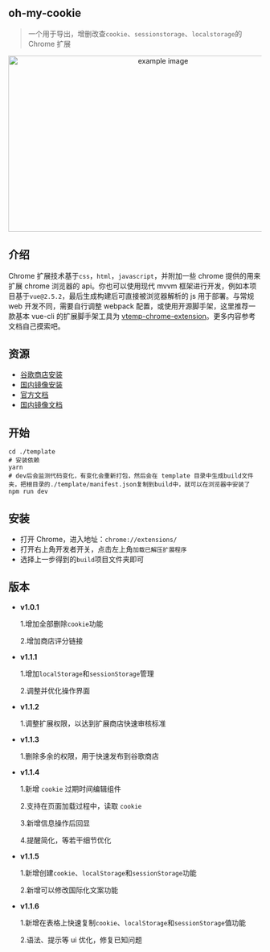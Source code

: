 ## oh-my-cookie

> 一个用于导出，增删改查`cookie`、`sessionstorage`、`localstorage`的 Chrome 扩展

<div style='text-align:center;'><img width='600px' height='350px;' src='https://i.loli.net/2020/05/19/95tvnW1rHmRgNwu.png' alt='example image'/></div>

## 介绍

Chrome 扩展技术基于`css`，`html`，`javascript`，并附加一些 chrome 提供的用来扩展 chrome 浏览器的 api。你也可以使用现代 mvvm 框架进行开发，例如本项目基于`vue@2.5.2`，最后生成构建后可直接被浏览器解析的 js 用于部署。与常规 web 开发不同，需要自行调整 webpack 配置，或使用开源脚手架，这里推荐一款基本 vue-cli 的扩展脚手架工具为 [vtemp-chrome-extension](https://github.com/kinglisky/vtemp-chrome-extension)。更多内容参考文档自己摸索吧。

## 资源

- [谷歌商店安装](https://chrome.google.com/webstore/detail/ohmycookie/edkfjjgklckogiepbhmmdlaohebiaigm?hl=zh-CN)
- [国内镜像安装](https://www.chromefor.com/ohmycookie_v1-1-6/)
- [官方文档](https://developer.chrome.com/extensions/overview)
- [国内镜像文档](https://open.chrome.360.cn/extension_dev/overview.html)

## 开始

```shell
cd ./template
# 安装依赖
yarn
# dev后会监测代码变化，有变化会重新打包，然后会在 template 目录中生成build文件夹，把根目录的./template/manifest.json复制到build中，就可以在浏览器中安装了
npm run dev
```

## 安装

- 打开 Chrome，进入地址：`chrome://extensions/`
- 打开右上角开发者开关，点击左上角`加载已解压扩展程序`
- 选择上一步得到的`build`项目文件夹即可

## 版本

- **v1.0.1**

  1.增加全部删除`cookie`功能

  2.增加商店评分链接

- **v1.1.1**

  1.增加`localStorage`和`sessionStorage`管理

  2.调整并优化操作界面

- **v1.1.2**

  1.调整扩展权限，以达到扩展商店快速审核标准

- **v1.1.3**

  1.删除多余的权限，用于快速发布到谷歌商店

- **v1.1.4**

  1.新增 `cookie` 过期时间编辑组件

  2.支持在页面加载过程中，读取 `cookie`

  3.新增信息操作后回显

  4.提醒简化，等若干细节优化

- **v1.1.5**

  1.新增创建`cookie`、`localStorage`和`sessionStorage`功能

  2.新增可以修改国际化文案功能

- **v1.1.6**

  1.新增在表格上快速复制`cookie`、`localStorage`和`sessionStorage`值功能

  2.语法、提示等 ui 优化，修复已知问题
